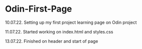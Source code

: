 # Odin-First-Page

10.07.22. Setting up my first project learning page on Odin project

11.07.22. Started working on index.html and styles.css

13.07.22. Finished on header and start of page
